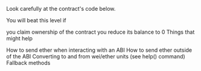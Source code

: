 Look carefully at the contract's code below.

You will beat this level if

you claim ownership of the contract
you reduce its balance to 0
Things that might help

How to send ether when interacting with an ABI
How to send ether outside of the ABI
Converting to and from wei/ether units (see help() command)
Fallback methods
